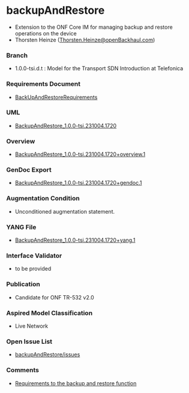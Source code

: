 # backupAndRestore
- Extension to the ONF Core IM for managing backup and restore operations on the device
- Thorsten Heinze (Thorsten.Heinze@openBackhaul.com)

### Branch
- 1.0.0-tsi.d.t : Model for the Transport SDN Introduction at Telefonica

### Requirements Document
- [BackUpAndRestoreRequirements](./BackUpAndRestoreRequirements.md)

### UML
- [BackupAndRestore_1.0.0-tsi.231004.1720](./BackupAndRestore_1.0.0-tsi.231004.1720.zip)

### Overview 
- [BackupAndRestore_1.0.0-tsi.231004.1720+overview.1](./BackupAndRestore_1.0.0-tsi.231004.1720+overview.1.png)

### GenDoc Export
- [BackupAndRestore_1.0.0-tsi.231004.1720+gendoc.1](./BackupAndRestore_1.0.0-tsi.231004.1720+gendoc.1.docx)

### Augmentation Condition
- Unconditioned augmentation statement.

### YANG File
- [BackupAndRestore_1.0.0-tsi.231004.1720+yang.1](./BackupAndRestore_1.0.0-tsi.231004.1720+yang.1.zip)

### Interface Validator
- to be provided

### Publication
- Candidate for ONF TR-532 v2.0

### Aspired Model Classification
- Live Network

### Open Issue List
- [backupAndRestore/issues](../../issues)

### Comments
- [Requirements to the backup and restore function](./BackUpAndRestoreRequirements.md)
